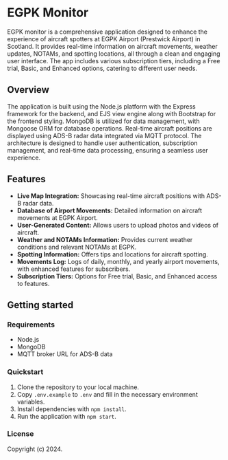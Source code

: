 # EGPK Monitor

EGPK monitor is a comprehensive application designed to enhance the experience of aircraft spotters at EGPK Airport (Prestwick Airport) in Scotland. It provides real-time information on aircraft movements, weather updates, NOTAMs, and spotting locations, all through a clean and engaging user interface. The app includes various subscription tiers, including a Free trial, Basic, and Enhanced options, catering to different user needs.

## Overview

The application is built using the Node.js platform with the Express framework for the backend, and EJS view engine along with Bootstrap for the frontend styling. MongoDB is utilized for data management, with Mongoose ORM for database operations. Real-time aircraft positions are displayed using ADS-B radar data integrated via MQTT protocol. The architecture is designed to handle user authentication, subscription management, and real-time data processing, ensuring a seamless user experience.

## Features

- **Live Map Integration:** Showcasing real-time aircraft positions with ADS-B radar data.
- **Database of Airport Movements:** Detailed information on aircraft movements at EGPK Airport.
- **User-Generated Content:** Allows users to upload photos and videos of aircraft.
- **Weather and NOTAMs Information:** Provides current weather conditions and relevant NOTAMs at EGPK.
- **Spotting Information:** Offers tips and locations for aircraft spotting.
- **Movements Log:** Logs of daily, monthly, and yearly airport movements, with enhanced features for subscribers.
- **Subscription Tiers:** Options for Free trial, Basic, and Enhanced access to features.

## Getting started

### Requirements

- Node.js
- MongoDB
- MQTT broker URL for ADS-B data

### Quickstart

1. Clone the repository to your local machine.
2. Copy `.env.example` to `.env` and fill in the necessary environment variables.
3. Install dependencies with `npm install`.
4. Run the application with `npm start`.

### License

Copyright (c) 2024.
